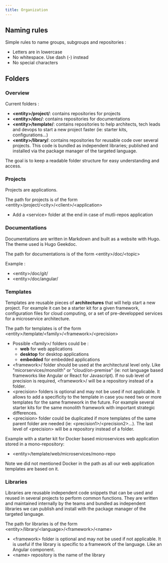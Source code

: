 ```yaml
---
title: Organization
---
```


## Naming rules

Simple rules to name groups, subgroups and repositories : 

- Letters are in lowercase
- No whitespace. Use dash (-) instead
- No special characters


## Folders


### Overview

Current folders : 
- **\<entity\>/project/**: contains repositories for projects
- **\<entity\>/doc/**: contains repositories for documentations
- **\<entity\>/template/**: contains repositories to help architects, tech leads and devops to start a new project faster (ie: starter kits, configurations...)
- **\<entity\>/library/**: contains repositories for reusable code over several projects. This code is bundled as independent libraries; published and installed via the package manager of the targeted language.

The goal is to keep a readable folder structure for easy understanding and access.


### Projects

Projects are applications.

The path for projects is of the form \<entity\>/project/\<city\>/\<client\>/\<application\>

- Add a \<service\> folder at the end in case of mutli-repos application


### Documentations

Documentations are written in Markdown and built as a website with Hugo.
The theme used is Hugo Geekdoc.

The path for documentations is of the form \<entity\>/doc/\<topic\>

Example : 
- \<entity\>/doc/git/
- \<entity\>/doc/angular/

### Templates

Templates are reusable pieces of **architectures** that will help start a new project.
For example it can be a starter kit for a given framework, configuration files for cloud computing, or a set of pre-developped services for a microservice architecture. 

The path for templates is of the form \<entity\>/template/\<family\>/\<framework\>/\<precision\>


- Possible \<family\>/ folders could be :
    - **web** for web applications
    - **desktop** for desktop applications
    - **embedded** for embedded applications
- \<framework\>/ folder should be used at the architectural level only. Like "micorservices/monolith" or "cloud/on-premise" (ie: not language based frameworks like Angular or React for Javascript). If no sub level of precision is required, \<framework\>/ will be a repository instead of a folder.
- \<precision\> folders is optional and may not be used if not applicable. It allows to add a specificity to the template in case you need two or more templates for the same framework in the future. For example several starter kits for the same monolith framework with important strategic differences.
- \<precision\> folder could be duplicated if more templates of the same parent folder are needed (ie: \<precision1\>/\<precision2\>...). The last level of \<precision\> will be a repository instead of a folder.

Example with a starter kit for Docker based microservices web application stored in a mono-repository: 
- \<entity\>/template/web/microservices/mono-repo

Note we did not mentioned Docker in the path as all our web application templates are based on it.

### Libraries

Libraries are reusable independent code snippets that can be used and reused in several projects to perform common functions.
They are written and maintained internally by the teams and bundled as independent libraries we can publish and install with the package manager of the targeted language.

The path for libraries is of the form \<entity\>/library/\<language\>/\<framework\>/\<name\>
- \<framework\> folder is optional and may not be used if not applicable. It is useful if the library is specific to a framework of the language. Like an Angular component.
- \<name\> repository is the name of the library

